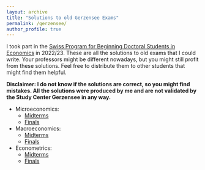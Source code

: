 ```yaml
---
layout: archive
title: "Solutions to old Gerzensee Exams"
permalink: /gerzensee/
author_profile: true
---
```


I took part in the [Swiss Program for Beginning Doctoral Students in Economics](https://szgerzensee.ch/courses/bdp) in 2022/23.
These are all the solutions to old exams that I could write.
Your professors might be different nowadays, but you might still profit from these solutions.
Feel free to distribute them to other students that might find them helpful.

**Disclaimer:
I do not know if the solutions are correct, so you might find mistakes.
All the solutions were produced by me and are not validated by the Study Center Gerzensee in any way.**

- Microeconomics: 
    - [Midterms](/files/zip/Micro_Midterms.zip)
    - [Finals](/files/zip/Micro_Finals.zip)
- Macroeconomics: 
    - [Midterms](/files/zip/Macro_Midterms.zip)
    - [Finals](/files/zip/Macro_Finals.zip)
- Econometrics: 
    - [Midterms](/files/zip/Econometrics_Midterms.zip)
    - [Finals](/files/zip/Econometrics_Finals.zip)
